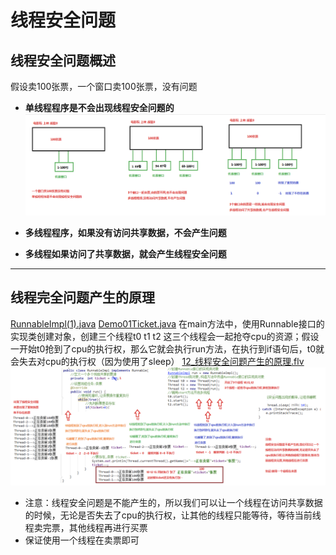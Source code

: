 # 线程安全问题

## 线程安全问题概述

假设卖100张票，一个窗口卖100张票，没有问题
* **单线程程序是不会出现线程安全问题的**
![](%E7%BA%BF%E7%A8%8B%E5%AE%89%E5%85%A8%E9%97%AE%E9%A2%98/%E6%88%AA%E5%B1%8F2021-03-02%2015.03.37.png)

* **多线程程序，如果没有访问共享数据，不会产生问题**

* **多线程如果访问了共享数据，就会产生线程安全问题**

- - - -
## 线程完全问题产生的原理
<a href='RunnableImpl(1).java'>RunnableImpl(1).java</a>
<a href='Demo01Ticket.java'>Demo01Ticket.java</a>
在main方法中，使用Runnable接口的实现类创建对象，创建三个线程t0 t1 t2
这三个线程会一起抢夺cpu的资源；假设一开始t0抢到了cpu的执行权，那么它就会执行run方法，在执行到if语句后，t0就会失去对cpu的执行权（因为使用了sleep）
<a href='12_%E7%BA%BF%E7%A8%8B%E5%AE%89%E5%85%A8%E9%97%AE%E9%A2%98%E4%BA%A7%E7%94%9F%E7%9A%84%E5%8E%9F%E7%90%86.flv'>12_线程安全问题产生的原理.flv</a>
![](%E7%BA%BF%E7%A8%8B%E5%AE%89%E5%85%A8%E9%97%AE%E9%A2%98/%E6%88%AA%E5%B1%8F2021-03-02%2015.14.01.png)


* 注意：线程安全问题是不能产生的，所以我们可以让一个线程在访问共享数据的时候，无论是否失去了cpu的执行权，让其他的线程只能等待，等待当前线程卖完票，其他线程再进行买票
* 保证使用一个线程在卖票即可


















